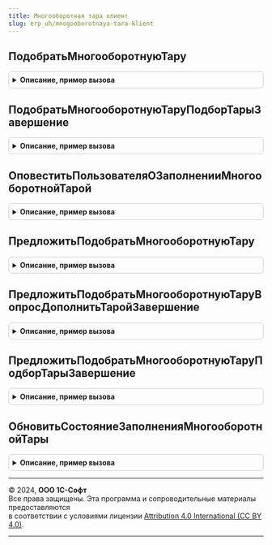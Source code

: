 ```yaml
---
title: Многооборотная тара клиент
slug: erp_uh/mnogooborotnaya-tara-klient
---
```



## ПодобратьМногооборотнуюТару
<details style="margin: 1em 0; padding: 0.5em; border: 1px solid #ccc; border-radius: 6px;">

<summary style="font-weight: bold; cursor: pointer;">Описание, пример вызова</summary>

```bsl

// Открывает форму подбора многооборотной тары в документ
//
// Параметры:
// Форма - ФормаКлиентскогоПриложения - Форма, из которой подбирается многооборотная тара
// ИмяТаблицы - Строка - Имя таблицы с товарами и тарой документа
// ИменаКолонок - Строка - Имена колонок таблицы с товарами и тарой документа, разделенные запятыми.
// ОписаниеОповещения - ОписаниеОповещения - Описание оповещенея
//
Процедура ПодобратьМногооборотнуюТару(Знач Форма, Экспорт
```

Пример вызова
```bsl
МногооборотнаяТараКлиент.ПодобратьМногооборотнуюТару(Форма, );
```
</details>

## ПодобратьМногооборотнуюТаруПодборТарыЗавершение
<details style="margin: 1em 0; padding: 0.5em; border: 1px solid #ccc; border-radius: 6px;">

<summary style="font-weight: bold; cursor: pointer;">Описание, пример вызова</summary>

```bsl

// Обработчик завершения подбора многооборотной тары.
//
// Параметры:
//  СтруктураВозврата - Структура, Неопределено - необходимые данные для определения состояния подбора многооборотной тары.
//  ДополнительныеПараметры - Структура - дополнительные параметры.
//
Процедура ПодобратьМногооборотнуюТаруПодборТарыЗавершение(СтруктураВозврата, ДополнительныеПараметры) Экспорт
```

Пример вызова
```bsl
МногооборотнаяТараКлиент.ПодобратьМногооборотнуюТаруПодборТарыЗавершение(СтруктураВозврата, ДополнительныеПараметры) 
```
</details>

## ОповеститьПользователяОЗаполненииМногооборотнойТарой
<details style="margin: 1em 0; padding: 0.5em; border: 1px solid #ccc; border-radius: 6px;">

<summary style="font-weight: bold; cursor: pointer;">Описание, пример вызова</summary>

```bsl

// Показывает оповещения пользователю после добавление многооборотной тары в документ.
//
Процедура ОповеститьПользователяОЗаполненииМногооборотнойТарой() Экспорт
```

Пример вызова
```bsl
МногооборотнаяТараКлиент.ОповеститьПользователяОЗаполненииМногооборотнойТарой() 
```
</details>

## ПредложитьПодобратьМногооборотнуюТару
<details style="margin: 1em 0; padding: 0.5em; border: 1px solid #ccc; border-radius: 6px;">

<summary style="font-weight: bold; cursor: pointer;">Описание, пример вызова</summary>

```bsl

// Предлагает пользователю дополнить товары документа многооборотной тарой
// Если пользователь согласился - открывает форму подбора многооборотной тары.
//
// Параметры:
// Форма - ФормаКлиентскогоПриложения - Форма, из которой подбирается многооборотная тара
// ИмяТаблицы - Строка - Имя таблицы с товарами и тарой документа
// ИменаКолонок - Строка - Имена колонок таблицы с товарами и тарой документа, разделенные запятыми.
// ОписаниеОповещения - ОписаниеОповещения - Описание оповещенея
//
Процедура ПредложитьПодобратьМногооборотнуюТару(Знач Форма, Экспорт
```

Пример вызова
```bsl
МногооборотнаяТараКлиент.ПредложитьПодобратьМногооборотнуюТару(Форма, );
```
</details>

## ПредложитьПодобратьМногооборотнуюТаруВопросДополнитьТаройЗавершение
<details style="margin: 1em 0; padding: 0.5em; border: 1px solid #ccc; border-radius: 6px;">

<summary style="font-weight: bold; cursor: pointer;">Описание, пример вызова</summary>

```bsl

// Обработчик завершения вопроса о предложении заполнения многооборотной тарой.
//
// Параметры:
//  ОтветНаВопрос           - Строка - вариант ответа на вопрос, выбранный пользователем.
//  ДополнительныеПараметры - Структура - дополнительные параметры.
//
Процедура ПредложитьПодобратьМногооборотнуюТаруВопросДополнитьТаройЗавершение(ОтветНаВопрос, ДополнительныеПараметры) Экспорт
```

Пример вызова
```bsl
МногооборотнаяТараКлиент.ПредложитьПодобратьМногооборотнуюТаруВопросДополнитьТаройЗавершение(ОтветНаВопрос, ДополнительныеПараметры) 
```
</details>

## ПредложитьПодобратьМногооборотнуюТаруПодборТарыЗавершение
<details style="margin: 1em 0; padding: 0.5em; border: 1px solid #ccc; border-radius: 6px;">

<summary style="font-weight: bold; cursor: pointer;">Описание, пример вызова</summary>

```bsl

// Обработчик завершения вопроса о предложении заполнения многооборотной тарой.
//
// Параметры:
//  ТараПодобрана - Булево - Истина, если тара подобрана.
//  ДополнительныеПараметры - Структура - дополнительные параметры.
//
Процедура ПредложитьПодобратьМногооборотнуюТаруПодборТарыЗавершение(ТараПодобрана, ДополнительныеПараметры) Экспорт
```

Пример вызова
```bsl
МногооборотнаяТараКлиент.ПредложитьПодобратьМногооборотнуюТаруПодборТарыЗавершение(ТараПодобрана, ДополнительныеПараметры) 
```
</details>

## ОбновитьСостояниеЗаполненияМногооборотнойТары
<details style="margin: 1em 0; padding: 0.5em; border: 1px solid #ccc; border-radius: 6px;">

<summary style="font-weight: bold; cursor: pointer;">Описание, пример вызова</summary>

```bsl

// Сбрасывает состояние заполнения многооборотной тары в документе после изменения табличной части.
//
// Параметры:
// СостояниеЗаполненияМногооборотнойТары - ПеречислениеСсылка.СостоянияЗаполненияМногооборотнойТары.
//
Процедура ОбновитьСостояниеЗаполненияМногооборотнойТары(СостояниеЗаполненияМногооборотнойТары) Экспорт
```

Пример вызова
```bsl
МногооборотнаяТараКлиент.ОбновитьСостояниеЗаполненияМногооборотнойТары(СостояниеЗаполненияМногооборотнойТары) 
```
</details>

---

© 2024, **ООО 1С-Софт**  
Все права защищены. Эта программа и сопроводительные материалы предоставляются  
в соответствии с условиями лицензии [Attribution 4.0 International (CC BY 4.0)](https://creativecommons.org/licenses/by/4.0/legalcode).

---
